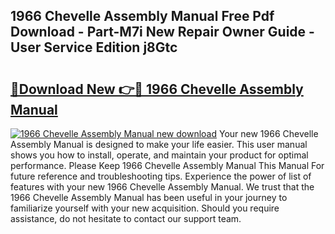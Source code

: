 ## 1966 Chevelle Assembly Manual Free Pdf Download - Part-M7i New Repair Owner Guide - User Service Edition j8Gtc

# <h2><a href="http://bc16143.oget.top/?id=1966+Chevelle+Assembly+Manual">🔗Download New 👉🔴 1966 Chevelle Assembly Manual</a></h2>

[![1966 Chevelle Assembly Manual new download](https://i.imgur.com/5g1atiW.png)](http://bc16143.oget.top/?id=1966+Chevelle+Assembly+Manual)
Your new 1966 Chevelle Assembly Manual is designed to make your life easier. This user manual shows you how to install, operate, and maintain your product for optimal performance. Please Keep 1966 Chevelle Assembly Manual This Manual For future reference and troubleshooting tips. Experience the power of list of features with your new 1966 Chevelle Assembly Manual. We trust that the 1966 Chevelle Assembly Manual has been useful in your journey to familiarize yourself with your new acquisition. Should you require assistance, do not hesitate to contact our support team.
